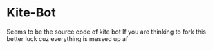 # Kite-Bot
Seems to be the source code of kite bot
If you are thinking to fork this better luck cuz everything is messed up af
